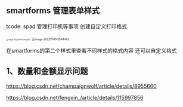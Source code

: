 ##  smartforms 管理表单样式

tcode: spad 管理打印机等事项 创建自定义打印格式

<img src="/Users/miwenbo/Library/Application Support/typora-user-images/image-20221114143422902.png" alt="image-20221114143422902" style="zoom: 33%;" />

<img src="/Users/miwenbo/Library/Application Support/typora-user-images/image-20221114143544443.png" alt="image-20221114143544443" style="zoom:50%;" />

在smartforms的第二个样式里查看不同样式的格式内容 还可以自定义格式

## 1、数量和金额显示问题

https://blog.csdn.net/champaignwolf/article/details/8955660

https://blog.csdn.net/fengxin_/article/details/115997856

